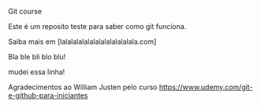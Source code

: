 Git course

Este é um reposito teste para saber como git funciona.

Saiba mais em [lalalalalalalalalalalalalala.com]


Bla ble bli blo blu!

mudei essa linha!

Agradecimentos ao William Justen pelo curso
https://www.udemy.com/git-e-github-para-iniciantes